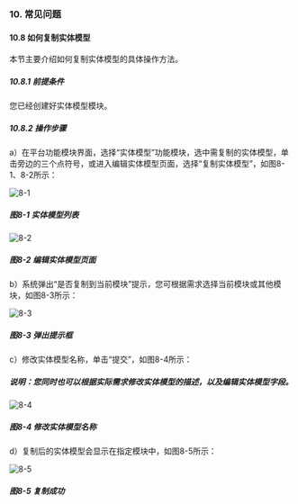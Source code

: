 ### 10. 常见问题

#### 10.8 如何复制实体模型

本节主要介绍如何复制实体模型的具体操作方法。

##### 10.8.1 前提条件

您已经创建好实体模型模块。

##### 10.8.2 操作步骤

a）在平台功能模块界面，选择“实体模型”功能模块，选中需复制的实体模型，单击旁边的三个点符号，或进入编辑实体模型页面，选择“复制实体模型”，如图8-1、8-2所示：

![8-1](https://www.feisuanyz.com/fsimage/zc-image/cz_13_2_1_1.png)

##### 图8-1 实体模型列表

![8-2](https://www.feisuanyz.com/fsimage/zc-image/cz_13_2_1_9.png)

##### 图8-2 编辑实体模型页面

b）系统弹出“是否复制到当前模块”提示，您可根据需求选择当前模块或其他模块，如图8-3所示：

![8-3](https://www.feisuanyz.com/fsimage/zc-image/cz_13_2_1_2.png)

##### 图8-3 弹出提示框

c）修改实体模型名称，单击“提交”，如图8-4所示：

##### 说明：您同时也可以根据实际需求修改实体模型的描述，以及编辑实体模型字段。

![8-4](https://www.feisuanyz.com/fsimage/zc-image/cz_13_2_1_3.png)

##### 图8-4 修改实体模型名称

d）复制后的实体模型会显示在指定模块中，如图8-5所示：

![8-5](https://www.feisuanyz.com/fsimage/zc-image/cz_13_2_1_4.png)

##### 图8-5 复制成功
